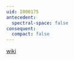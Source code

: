 ```yaml
---
uid: I000175
antecedent:
  spectral-space: false
consequent:
  compact: false
---
```

[wiki](http://en.wikipedia.org/wiki/Sober_space)

